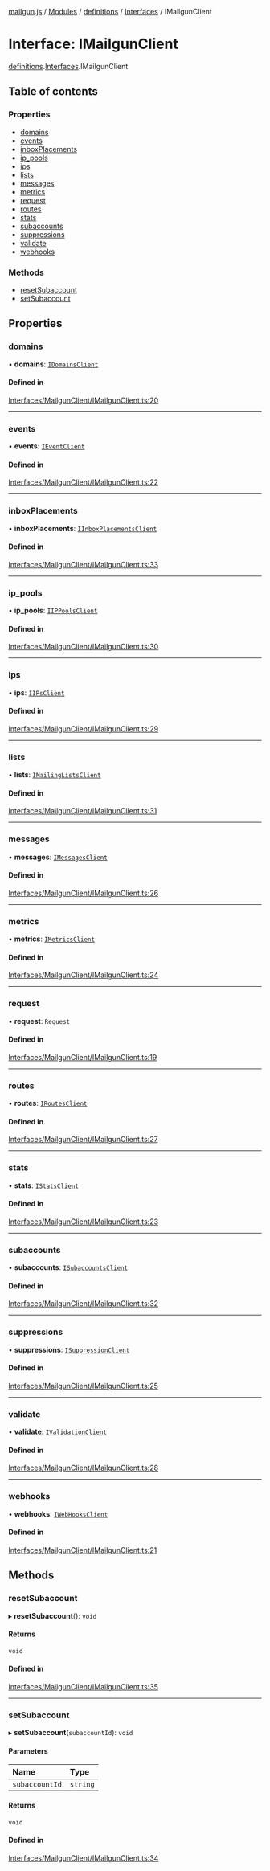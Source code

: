 [mailgun.js](../README.md) / [Modules](../modules.md) / [definitions](../modules/definitions.md) / [Interfaces](../modules/definitions.Interfaces.md) / IMailgunClient

# Interface: IMailgunClient

[definitions](../modules/definitions.md).[Interfaces](../modules/definitions.Interfaces.md).IMailgunClient

## Table of contents

### Properties

- [domains](definitions.Interfaces.IMailgunClient.md#domains)
- [events](definitions.Interfaces.IMailgunClient.md#events)
- [inboxPlacements](definitions.Interfaces.IMailgunClient.md#inboxplacements)
- [ip\_pools](definitions.Interfaces.IMailgunClient.md#ip_pools)
- [ips](definitions.Interfaces.IMailgunClient.md#ips)
- [lists](definitions.Interfaces.IMailgunClient.md#lists)
- [messages](definitions.Interfaces.IMailgunClient.md#messages)
- [metrics](definitions.Interfaces.IMailgunClient.md#metrics)
- [request](definitions.Interfaces.IMailgunClient.md#request)
- [routes](definitions.Interfaces.IMailgunClient.md#routes)
- [stats](definitions.Interfaces.IMailgunClient.md#stats)
- [subaccounts](definitions.Interfaces.IMailgunClient.md#subaccounts)
- [suppressions](definitions.Interfaces.IMailgunClient.md#suppressions)
- [validate](definitions.Interfaces.IMailgunClient.md#validate)
- [webhooks](definitions.Interfaces.IMailgunClient.md#webhooks)

### Methods

- [resetSubaccount](definitions.Interfaces.IMailgunClient.md#resetsubaccount)
- [setSubaccount](definitions.Interfaces.IMailgunClient.md#setsubaccount)

## Properties

### domains

• **domains**: [`IDomainsClient`](definitions.Interfaces.IDomainsClient.md)

#### Defined in

[Interfaces/MailgunClient/IMailgunClient.ts:20](https://github.com/mailgun/mailgun.js/blob/f0fcce3/lib/Interfaces/MailgunClient/IMailgunClient.ts#L20)

___

### events

• **events**: [`IEventClient`](definitions.Interfaces.IEventClient.md)

#### Defined in

[Interfaces/MailgunClient/IMailgunClient.ts:22](https://github.com/mailgun/mailgun.js/blob/f0fcce3/lib/Interfaces/MailgunClient/IMailgunClient.ts#L22)

___

### inboxPlacements

• **inboxPlacements**: [`IInboxPlacementsClient`](definitions.Interfaces.IInboxPlacementsClient.md)

#### Defined in

[Interfaces/MailgunClient/IMailgunClient.ts:33](https://github.com/mailgun/mailgun.js/blob/f0fcce3/lib/Interfaces/MailgunClient/IMailgunClient.ts#L33)

___

### ip\_pools

• **ip\_pools**: [`IIPPoolsClient`](definitions.Interfaces.IIPPoolsClient.md)

#### Defined in

[Interfaces/MailgunClient/IMailgunClient.ts:30](https://github.com/mailgun/mailgun.js/blob/f0fcce3/lib/Interfaces/MailgunClient/IMailgunClient.ts#L30)

___

### ips

• **ips**: [`IIPsClient`](definitions.Interfaces.IIPsClient.md)

#### Defined in

[Interfaces/MailgunClient/IMailgunClient.ts:29](https://github.com/mailgun/mailgun.js/blob/f0fcce3/lib/Interfaces/MailgunClient/IMailgunClient.ts#L29)

___

### lists

• **lists**: [`IMailingListsClient`](definitions.Interfaces.IMailingListsClient.md)

#### Defined in

[Interfaces/MailgunClient/IMailgunClient.ts:31](https://github.com/mailgun/mailgun.js/blob/f0fcce3/lib/Interfaces/MailgunClient/IMailgunClient.ts#L31)

___

### messages

• **messages**: [`IMessagesClient`](definitions.Interfaces.IMessagesClient.md)

#### Defined in

[Interfaces/MailgunClient/IMailgunClient.ts:26](https://github.com/mailgun/mailgun.js/blob/f0fcce3/lib/Interfaces/MailgunClient/IMailgunClient.ts#L26)

___

### metrics

• **metrics**: [`IMetricsClient`](definitions.Interfaces.IMetricsClient.md)

#### Defined in

[Interfaces/MailgunClient/IMailgunClient.ts:24](https://github.com/mailgun/mailgun.js/blob/f0fcce3/lib/Interfaces/MailgunClient/IMailgunClient.ts#L24)

___

### request

• **request**: `Request`

#### Defined in

[Interfaces/MailgunClient/IMailgunClient.ts:19](https://github.com/mailgun/mailgun.js/blob/f0fcce3/lib/Interfaces/MailgunClient/IMailgunClient.ts#L19)

___

### routes

• **routes**: [`IRoutesClient`](definitions.Interfaces.IRoutesClient.md)

#### Defined in

[Interfaces/MailgunClient/IMailgunClient.ts:27](https://github.com/mailgun/mailgun.js/blob/f0fcce3/lib/Interfaces/MailgunClient/IMailgunClient.ts#L27)

___

### stats

• **stats**: [`IStatsClient`](definitions.Interfaces.IStatsClient.md)

#### Defined in

[Interfaces/MailgunClient/IMailgunClient.ts:23](https://github.com/mailgun/mailgun.js/blob/f0fcce3/lib/Interfaces/MailgunClient/IMailgunClient.ts#L23)

___

### subaccounts

• **subaccounts**: [`ISubaccountsClient`](definitions.Interfaces.ISubaccountsClient.md)

#### Defined in

[Interfaces/MailgunClient/IMailgunClient.ts:32](https://github.com/mailgun/mailgun.js/blob/f0fcce3/lib/Interfaces/MailgunClient/IMailgunClient.ts#L32)

___

### suppressions

• **suppressions**: [`ISuppressionClient`](definitions.Interfaces.ISuppressionClient.md)

#### Defined in

[Interfaces/MailgunClient/IMailgunClient.ts:25](https://github.com/mailgun/mailgun.js/blob/f0fcce3/lib/Interfaces/MailgunClient/IMailgunClient.ts#L25)

___

### validate

• **validate**: [`IValidationClient`](definitions.Interfaces.IValidationClient.md)

#### Defined in

[Interfaces/MailgunClient/IMailgunClient.ts:28](https://github.com/mailgun/mailgun.js/blob/f0fcce3/lib/Interfaces/MailgunClient/IMailgunClient.ts#L28)

___

### webhooks

• **webhooks**: [`IWebHooksClient`](definitions.Interfaces.IWebHooksClient.md)

#### Defined in

[Interfaces/MailgunClient/IMailgunClient.ts:21](https://github.com/mailgun/mailgun.js/blob/f0fcce3/lib/Interfaces/MailgunClient/IMailgunClient.ts#L21)

## Methods

### resetSubaccount

▸ **resetSubaccount**(): `void`

#### Returns

`void`

#### Defined in

[Interfaces/MailgunClient/IMailgunClient.ts:35](https://github.com/mailgun/mailgun.js/blob/f0fcce3/lib/Interfaces/MailgunClient/IMailgunClient.ts#L35)

___

### setSubaccount

▸ **setSubaccount**(`subaccountId`): `void`

#### Parameters

| Name | Type |
| :------ | :------ |
| `subaccountId` | `string` |

#### Returns

`void`

#### Defined in

[Interfaces/MailgunClient/IMailgunClient.ts:34](https://github.com/mailgun/mailgun.js/blob/f0fcce3/lib/Interfaces/MailgunClient/IMailgunClient.ts#L34)
